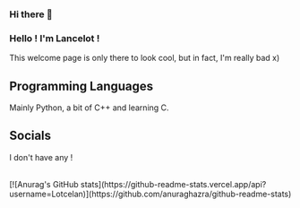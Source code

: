 ### Hi there 👋

<!--
**Lotcelan/Lotcelan** is a ✨ _special_ ✨ repository because its `README.md` (this file) appears on your GitHub profile.

Here are some ideas to get you started:

- 🔭 I’m currently working on ...
- 🌱 I’m currently learning ...
- 👯 I’m looking to collaborate on ...
- 🤔 I’m looking for help with ...
- 💬 Ask me about ...
- 📫 How to reach me: ...
- 😄 Pronouns: ...
- ⚡ Fun fact: ...
-->


### Hello ! I'm Lancelot !

This welcome page is only there to look cool, but in fact, I'm really bad x)

## Programming Languages

Mainly Python, a bit of C++ and learning C.

## Socials

I don't have any !

<br />
[![Anurag's GitHub stats](https://github-readme-stats.vercel.app/api?username=Lotcelan)](https://github.com/anuraghazra/github-readme-stats)
